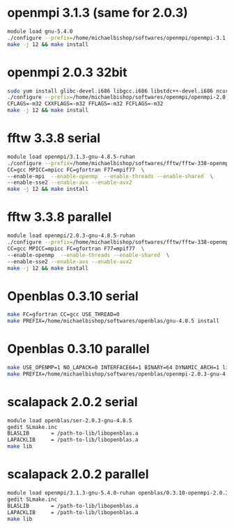 # openmpi 3.1.3 (same for 2.0.3)
```bash
module load gnu-5.4.0
./configure --prefix=/home/michaelbishop/softwares/openmpi/openmpi-3.1.3/mpi_gnu540
make -j 12 && make install
```

# openmpi 2.0.3 32bit
```bash
sudo yum install glibc-devel.i686 libgcc.i686 libstdc++-devel.i686 ncurses-devel.i686 libgfortran-devel.i686
./configure --prefix=/home/michaelbishop/softwares/openmpi/openmpi-2.0.3/mpi_gnu485_m32 \
CFLAGS=-m32 CXXFLAGS=-m32 FFLAGS=-m32 FCFLAGS=-m32
make -j 12 && make install
```

# fftw 3.3.8 serial
```bash
module load openmpi/3.1.3-gnu-4.8.5-ruhan
./configure --prefix=/home/michaelbishop/softwares/fftw/fftw-338-openmpi203-gnu485 \
CC=gcc MPICC=mpicc FC=gfortran F77=mpif77  \
--enable-mpi  --enable-openmp  --enable-threads --enable-shared  \
--enable-sse2 --enable-avx --enable-avx2
make -j 12 && make install
```

# fftw 3.3.8 parallel
```bash
module load openmpi/2.0.3-gnu-4.8.5-ruhan
./configure --prefix=/home/michaelbishop/softwares/fftw/fftw-338-openmpi203-gnu485 \
CC=gcc MPICC=mpicc FC=gfortran F77=mpif77  \
--enable-openmp  --enable-threads --enable-shared  \
--enable-sse2 --enable-avx --enable-avx2
make -j 12 && make install
```

# Openblas 0.3.10 serial
```bash
make FC=gfortran CC=gcc USE_THREAD=0
make PREFIX=/home/michaelbishop/softwares/openblas/gnu-4.8.5 install
```

# Openblas 0.3.10 parallel
```bash
make USE_OPENMP=1 NO_LAPACK=0 INTERFACE64=1 BINARY=64 DYNAMIC_ARCH=1 libs netlib shared
make PREFIX=/home/michaelbishop/softwares/openblas/openmpi-2.0.3-gnu-4.8.5 install
```

# scalapack 2.0.2 serial
```bash
module load openblas/ser-2.0.3-gnu-4.8.5
gedit SLmake.inc
BLASLIB       = /path-to-lib/libopenblas.a
LAPACKLIB     = /path-to-lib/libopenblas.a
make lib
```

# scalapack 2.0.2 parallel
```bash
module load openmpi/3.1.3-gnu-5.4.0-ruhan openblas/0.3.10-openmpi-2.0.3-gnu-4.8.5
gedit SLmake.inc
BLASLIB       = /path-to-lib/libopenblas.a
LAPACKLIB     = /path-to-lib/libopenblas.a
make lib
```
